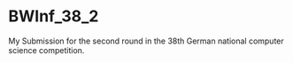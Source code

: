 # BWInf_38_2

My Submission for the second round in the 38th German national computer science competition.
